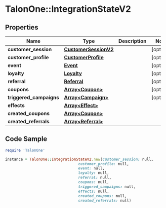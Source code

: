 # TalonOne::IntegrationStateV2

## Properties

Name | Type | Description | Notes
------------ | ------------- | ------------- | -------------
**customer_session** | [**CustomerSessionV2**](CustomerSessionV2.md) |  | [optional] 
**customer_profile** | [**CustomerProfile**](CustomerProfile.md) |  | [optional] 
**event** | [**Event**](Event.md) |  | [optional] 
**loyalty** | [**Loyalty**](Loyalty.md) |  | [optional] 
**referral** | [**Referral**](Referral.md) |  | [optional] 
**coupons** | [**Array&lt;Coupon&gt;**](Coupon.md) |  | [optional] 
**triggered_campaigns** | [**Array&lt;Campaign&gt;**](Campaign.md) |  | [optional] 
**effects** | [**Array&lt;Effect&gt;**](Effect.md) |  | 
**created_coupons** | [**Array&lt;Coupon&gt;**](Coupon.md) |  | 
**created_referrals** | [**Array&lt;Referral&gt;**](Referral.md) |  | 

## Code Sample

```ruby
require 'TalonOne'

instance = TalonOne::IntegrationStateV2.new(customer_session: null,
                                 customer_profile: null,
                                 event: null,
                                 loyalty: null,
                                 referral: null,
                                 coupons: null,
                                 triggered_campaigns: null,
                                 effects: null,
                                 created_coupons: null,
                                 created_referrals: null)
```


